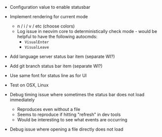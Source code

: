 - Configuration value to enable statusbar

- Implement rendering for current mode
    - n / i / v / etc (choose colors)
    - Log issue in neovim core to deterministically check mode - would be helpful to have the following autocmds:
        - `VisualEnter`
        - `VisualLeave`

- Add language server status bar item (separate WI?)
- Add git branch status bar item (separate WI?)

- Use same font for status line as for UI

- Test on OSX, Linux

- Debug timing issue where sometimes the status bar does not load immediately
    - Reproduces even without a file
    - Seems to reproduce if hitting "refresh" in dev tools
    - Would be interesting to see what events are occurring

- Debug issue where opening a file directly does not load
